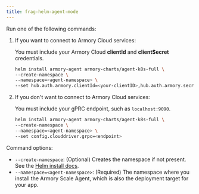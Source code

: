```yaml
---
title: frag-helm-agent-mode
---
```


Run one of the following commands:

1. If you want to connect to Armory Cloud services:

   You must include your Armory Cloud **clientId** and **clientSecret** credentials.

   ```bash
   helm install armory-agent armory-charts/agent-k8s-full \
   --create-namespace \
   --namespace=<agent-namespace> \
   --set hub.auth.armory.clientId=<your-clientID>,hub.auth.armory.secret=<your-clientSecret>
   ```


1. If you don't want to connect to Armory Cloud services:

   You must include your gPRC endpoint, such as `localhost:9090`.
   
   ```bash
   helm install armory-agent armory-charts/agent-k8s-full \
   --create-namespace \
   --namespace=<agent-namespace> \
   --set config.clouddriver.grpc=<endpoint>
   ```


Command options:

- `--create-namespace`: (Optional) Creates the namespace if not present. See the [Helm install docs](https://helm.sh/docs/helm/helm_install/#options).
- `--namespace=<agent-namespace>`: (Required) The namespace where you install the Armory Scale Agent, which is also the deployment target for your app.



